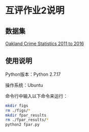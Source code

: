 # 互评作业2说明

## 数据集

[Oakland Crime Statistics 2011 to 2016](https://www.kaggle.com/cityofoakland/oakland-crime-statistics-2011-to-2016)

## 使用说明

Python版本：Python 2.7.17

操作系统：Ubuntu

命令行中输入以下命令来运行：

```bash
mkdir figs
rm ./figs/*
mkdir fpar_results
rm ./fpar_results/*
python2 fpar.py
```